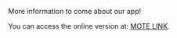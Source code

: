 More information to come about our app!

You can access the online version at: [MOTE LINK](http://96.242.30.151:3838/MOTE/).
